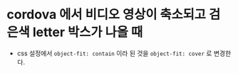 # cordova 에서 비디오 영상이 축소되고 검은색 letter 박스가 나올 때

- css 설정에서 `object-fit: contain` 이라 된 것을 `object-fit: cover` 로 변경한다.
